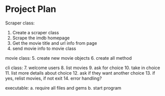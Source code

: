 # Project Plan

Scraper class:
1. Create a scraper class
2. Scrape the imdb homepage
3. Get the movie title and url info from page
4. send movie info to movie class

movie class: 
5. create new movie objects
6. create all method

cli class:
7. welcome users
8. list movies
9. ask for choice
10. take in choice
11. list more details about choice
12. ask if they want another choice
13. if yes, relist movies, if not exit
14. error handling?

executable:
a. require all files and gems
b. start program


